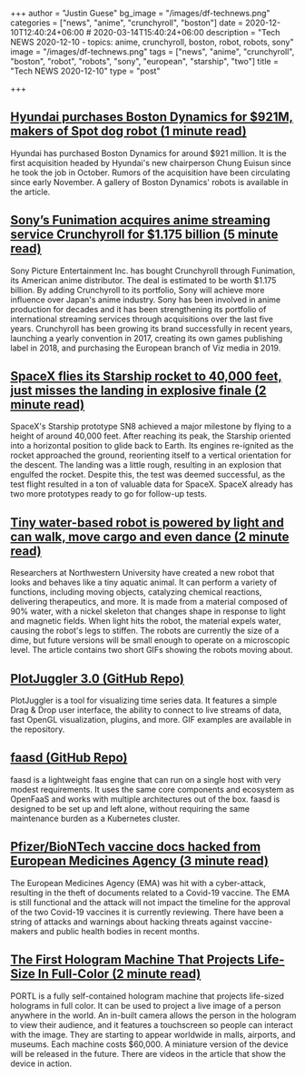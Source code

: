 +++
author = "Justin Guese"
bg_image = "/images/df-technews.png"
categories = ["news", "anime", "crunchyroll", "boston"]
date = 2020-12-10T12:40:24+06:00 # 2020-03-14T15:40:24+06:00
description = "Tech NEWS 2020-12-10 - topics: anime, crunchyroll, boston, robot, robots, sony"
image = "/images/df-technews.png"
tags = ["news", "anime", "crunchyroll", "boston", "robot", "robots", "sony", "european", "starship", "two"]
title = "Tech NEWS 2020-12-10"
type = "post"

+++

## [Hyundai purchases Boston Dynamics for $921M, makers of Spot dog robot (1 minute read)](https://www.cnet.com/roadshow/news/hyundai-purchases-boston-dynamics-for-921m-makers-of-spot-dog-robot//1/010001764c58373d-bd8bee4b-f0c3-478e-8687-19b88d24bd7c-000000/MLKHFdYChuBJs7w1OgcMPLAWi_8rgetmHBPqdmIXEuI=171)

Hyundai has purchased Boston Dynamics for around $921 million. It is the first acquisition headed by Hyundai's new chairperson Chung Euisun since he took the job in October. Rumors of the acquisition have been circulating since early November. A gallery of Boston Dynamics' robots is available in the article.

## [Sony’s Funimation acquires anime streaming service Crunchyroll for $1.175 billion (5 minute read)](https://www.polygon.com/2020/12/9/21547657/sonys-funimation-acquires-crunchyroll-deal-price-watching-anime?scrolla=5eb6d68b7fedc32c19ef33b4/1/010001764c58373d-bd8bee4b-f0c3-478e-8687-19b88d24bd7c-000000/rEBO71h7c7Bj_TjqD1W7qSN29DNT_l4f1gTMsNRjokc=171)

Sony Picture Entertainment Inc. has bought Crunchyroll through Funimation, its American anime distributor. The deal is estimated to be worth $1.175 billion. By adding Crunchyroll to its portfolio, Sony will achieve more influence over Japan's anime industry. Sony has been involved in anime production for decades and it has been strengthening its portfolio of international streaming services through acquisitions over the last five years. Crunchyroll has been growing its brand successfully in recent years, launching a yearly convention in 2017, creating its own games publishing label in 2018, and purchasing the European branch of Viz media in 2019.

## [SpaceX flies its Starship rocket to 40,000 feet, just misses the landing in explosive finale (2 minute read)](https://techcrunch.com/2020/12/09/spacex-flies-its-starship-rocket-to-40000-feet-just-misses-the-landing-in-explosive-finale//1/010001764c58373d-bd8bee4b-f0c3-478e-8687-19b88d24bd7c-000000/Cn_o2okYfbhGzHVITnR7LUlFRsAE-bZ4D16jikdCcc0=171)

SpaceX's Starship prototype SN8 achieved a major milestone by flying to a height of around 40,000 feet. After reaching its peak, the Starship oriented into a horizontal position to glide back to Earth. Its engines re-ignited as the rocket approached the ground, reorienting itself to a vertical orientation for the descent. The landing was a little rough, resulting in an explosion that engulfed the rocket. Despite this, the test was deemed successful, as the test flight resulted in a ton of valuable data for SpaceX. SpaceX already has two more prototypes ready to go for follow-up tests.

## [Tiny water-based robot is powered by light and can walk, move cargo and even dance (2 minute read)](https://techcrunch.com/2020/12/09/tiny-water-based-robot-is-powered-by-light-and-can-walk-move-cargo-and-even-dance//1/010001764c58373d-bd8bee4b-f0c3-478e-8687-19b88d24bd7c-000000/0fos3eSSsbsguDbwY3Es2SO4nRNWHb8Ib6vCKZgGKAE=171)

Researchers at Northwestern University have created a new robot that looks and behaves like a tiny aquatic animal. It can perform a variety of functions, including moving objects, catalyzing chemical reactions, delivering therapeutics, and more. It is made from a material composed of 90% water, with a nickel skeleton that changes shape in response to light and magnetic fields. When light hits the robot, the material expels water, causing the robot's legs to stiffen. The robots are currently the size of a dime, but future versions will be small enough to operate on a microscopic level. The article contains two short GIFs showing the robots moving about.

## [PlotJuggler 3.0 (GitHub Repo)](https://github.com/facontidavide/PlotJuggler/1/010001764c58373d-bd8bee4b-f0c3-478e-8687-19b88d24bd7c-000000/N1_tyNmtkeJvV64rOQGaFcuB4RdeT92C5i0LL3AJPMQ=171)

PlotJuggler is a tool for visualizing time series data. It features a simple Drag & Drop user interface, the ability to connect to live streams of data, fast OpenGL visualization, plugins, and more. GIF examples are available in the repository.

## [faasd (GitHub Repo)](https://github.com/openfaas/faasd/1/010001764c58373d-bd8bee4b-f0c3-478e-8687-19b88d24bd7c-000000/lrOKxuQWpxc6DkAawSu9H3ix5bzirZGOqKciU3_Rb0U=171)

faasd is a lightweight faas engine that can run on a single host with very modest requirements. It uses the same core components and ecosystem as OpenFaaS and works with multiple architectures out of the box. faasd is designed to be set up and left alone, without requiring the same maintenance burden as a Kubernetes cluster.

## [Pfizer/BioNTech vaccine docs hacked from European Medicines Agency (3 minute read)](https://www.bbc.com/news/technology-55249353/1/010001764c58373d-bd8bee4b-f0c3-478e-8687-19b88d24bd7c-000000/lRFdNJSvumuoPvX8_xWs2-z6XLZ2ygzShVbqUmSsZGs=171)

The European Medicines Agency (EMA) was hit with a cyber-attack, resulting in the theft of documents related to a Covid-19 vaccine. The EMA is still functional and the attack will not impact the timeline for the approval of the two Covid-19 vaccines it is currently reviewing. There have been a string of attacks and warnings about hacking threats against vaccine-makers and public health bodies in recent months.

## [The First Hologram Machine That Projects Life-Size In Full-Color (2 minute read)](https://www.intelligentliving.co/first-hologram-machine-life-size//1/010001764c58373d-bd8bee4b-f0c3-478e-8687-19b88d24bd7c-000000/_4I_aPFBjcG_umm8gFlhnV8Kp3zo3DvmGoCixQl6i3s=171)

PORTL is a fully self-contained hologram machine that projects life-sized holograms in full color. It can be used to project a live image of a person anywhere in the world. An in-built camera allows the person in the hologram to view their audience, and it features a touchscreen so people can interact with the image. They are starting to appear worldwide in malls, airports, and museums. Each machine costs $60,000. A miniature version of the device will be released in the future. There are videos in the article that show the device in action.

